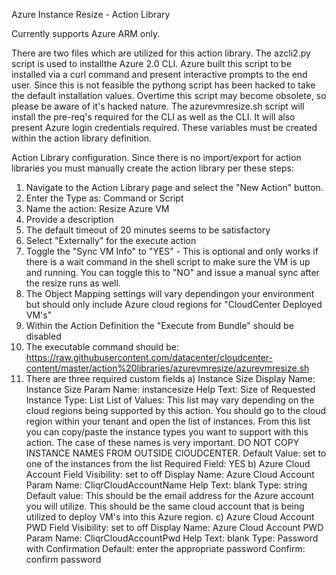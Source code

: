 Azure Instance Resize - Action Library

Currently supports Azure ARM only.

There are two files which are utilized for this action library.  The azcli2.py script is used to installthe Azure 2.0 CLI.  Azure built this script to be installed via a curl command and present interactive prompts to the end user.  Since this is not feasible the pythong script has been hacked to take the default installation values.  Overtime this script may become obsolete, so please be aware of it's hacked nature.  The azurevmresize.sh script will install the pre-req's required for the CLI as well as the CLI.  It will also present Azure login credentials required.  These variables must be created within the action library definition.

Action Library configuration.  Since there is no import/export for action libraries you must manually create the action library per these steps:
1) Navigate to the Action Library page and select the "New Action" button.
2) Enter the Type as: Command or Script
3) Name the action: Resize Azure VM
4) Provide a description
5) The default timeout of 20 minutes seems to be satisfactory
6) Select "Externally" for the execute action
7) Toggle the "Sync VM Info" to "YES" - This is optional and only works if there is a wait command in the shell script to make sure the VM is up and running.  You can toggle this to "NO" and issue a manual sync after the resize runs as well.
8) The Object Mapping settings will vary dependingon your environment but should only include Azure cloud regions for "CloudCenter Deployed VM's"
9) Within the Action Definition the "Execute from Bundle" should be disabled
10) The executable command should be: https://raw.githubusercontent.com/datacenter/cloudcenter-content/master/action%20libraries/azurevmresize/azurevmresize.sh
11) There are three required custom fields
	a) Instance Size
		Display Name: Instance Size
		Param Name: instancesize
		Help Text: Size of Requested Instance
		Type: List
		List of Values: This list may vary depending on the cloud regions being supported by this action.  You should go to the cloud region within your tenant and open        the list of instances.  From this list you can copy/paste the instance types you want to support with this action.  The case of these names is very important.         DO NOT COPY INSTANCE NAMES FROM OUTSIDE ClOUDCENTER.
		Default Value: set to one of the instances from the list
		Required Field: YES
	b) Azure Cloud Account
		Field Visibility: set to off
		Display Name: Azure Cloud Account
		Param Name: CliqrCloudAccountName
		Help Text: blank
		Type: string
		Default value: This should be the email address for the Azure account you will utilize.  This should be the same cloud account that is being utilized to deploy         VM's into this Azure region.
	c) Azure Cloud Account PWD
		Field Visibility: set to off
		Display Name: Azure Cloud Account PWD
		Param Name: CliqrCloudAccountPwd
		Help Text: blank
		Type: Password with Confirmation
		Default: enter the appropriate password
		Confirm: confirm password

